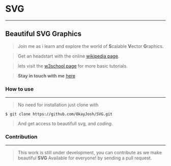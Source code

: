 # SVG
---
## Beautiful SVG Graphics

> Join me as i learn and explore the world of **S**calable **V**ector **G**raphics.

> Get an headstart with the online [wikipedia page](https://en.wikipedia.org/wiki/Scalable_Vector_Graphics).

> lets visit the [w3school page](https://www.w3schools.com/graphics/svg_intro.asp) for more basic tutorials.

> **Stay in touch with me** [here](https://olatunjijoshua.com.ng)

### How to use
---
> No need for installation just clone with

`$ git clone https://github.com/OkayJosh/SVG.git`

> And get access to beautifull svg, and *coding*.

### Contribution
---
> This work is still under development, you can contribute as we make beautiful **SVG** Available for everyone! by sending a pull request.